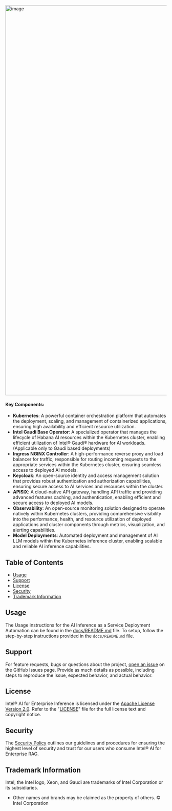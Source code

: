<img width="1503" height="1218" alt="image" src="https://github.com/user-attachments/assets/4005f41f-ef66-43eb-8553-e99cc3567020" />


#### Key Components:
   - **Kubernetes**: A powerful container orchestration platform that automates the deployment, scaling, and management of containerized applications, ensuring high availability and efficient resource utilization.
   - **Intel Gaudi Base Operator**: A specialized operator that manages the lifecycle of Habana AI resources within the Kubernetes cluster, enabling efficient utilization of Intel® Gaudi® hardware for AI workloads. (Applicable only to Gaudi based deployments)
   - **Ingress NGINX Controller**: A high-performance reverse proxy and load balancer for traffic, responsible for routing incoming requests to the appropriate services within the Kubernetes cluster, ensuring seamless access to deployed AI models.
   - **Keycloak**: An open-source identity and access management solution that provides robust authentication and authorization capabilities, ensuring secure access to AI services and resources within the cluster.
   - **APISIX**: A cloud-native API gateway, handling API traffic and providing advanced features caching, and authentication, enabling efficient and secure access to deployed AI models.
   - **Observability**: An open-source monitoring solution designed to operate natively within Kubernetes clusters, providing comprehensive visibility into the performance, health, and resource utilization of deployed applications and cluster components through metrics, visualization, and alerting capabilities.
   - **Model Deployments**: Automated deployment and management of AI LLM models within the Kubernetes inference cluster, enabling scalable and reliable AI inference capabilities.
   
## Table of Contents
-   [Usage](#usage)
-   [Support](#support)
-   [License](#license)
-   [Security](#security)
-   [Trademark Information](#trademark-information)


## Usage
The Usage instructions for the AI Inference as a Service Deployment Automation can be found in the [docs/README.md](docs/README.md) file.
To setup, follow the step-by-step instructions provided in the `docs/README.md` file.

## Support
For feature requests, bugs or questions about the project, [open an issue](https://github.com/opea-project/Enterprise-Inference/issues) on the GitHub Issues page. Provide as much details as possible, including steps to reproduce the issue, expected behavior, and actual behavior.

## License
Intel® AI for Enterprise Inference is licensed under the [Apache License Version 2.0](LICENSE). Refer to the "[LICENSE](LICENSE)" file for the full license text and copyright notice.

## Security
The [Security Policy](SECURITY.md) outlines our guidelines and procedures for ensuring the highest level of security and trust for our users who consume Intel® AI for Enterprise RAG.

## Trademark Information
Intel, the Intel logo, Xeon, and Gaudi are trademarks of Intel Corporation or its subsidiaries.

* Other names and brands may be claimed as the property of others.
&copy; Intel Corporation
